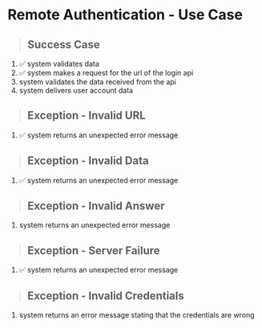 # Remote Authentication - Use Case

> ## Success Case
1. ✅ system validates data
2. ✅ system makes a request for the url of the login api
3. system validates the data received from the api
4. system delivers user account data

> ## Exception - Invalid URL
1. ✅ system returns an unexpected error message

> ## Exception - Invalid Data
1. ✅ system returns an unexpected error message

> ## Exception - Invalid Answer
1. system returns an unexpected error message

> ## Exception - Server Failure
1. ✅ system returns an unexpected error message

> ## Exception - Invalid Credentials
1. system returns an error message stating that the credentials are wrong